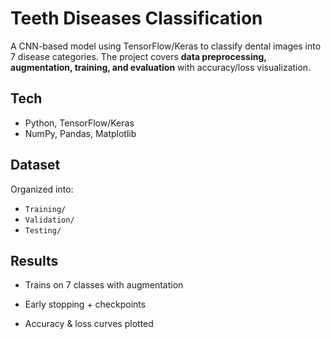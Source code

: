 # Teeth Diseases Classification  

A CNN-based model using TensorFlow/Keras to classify dental images into 7 disease categories. The project covers **data preprocessing, augmentation, training, and evaluation** with accuracy/loss visualization.  

## Tech  
- Python, TensorFlow/Keras  
- NumPy, Pandas, Matplotlib  

## Dataset  
Organized into:  
- `Training/`  
- `Validation/`  
- `Testing/`  

## Results

- Trains on 7 classes with augmentation

- Early stopping + checkpoints

- Accuracy & loss curves plotted
